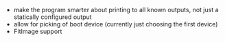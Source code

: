 - make the program smarter about printing to all known outputs, not just a
  statically configured output
- allow for picking of boot device (currently just choosing the first device)
- FitImage support
